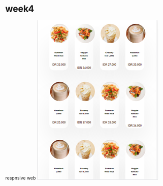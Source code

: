 # week4
respnsive web
![Test Image 4](https://github.com/aliefabdussalam/week4/blob/main/product%20mobile.PNG)
